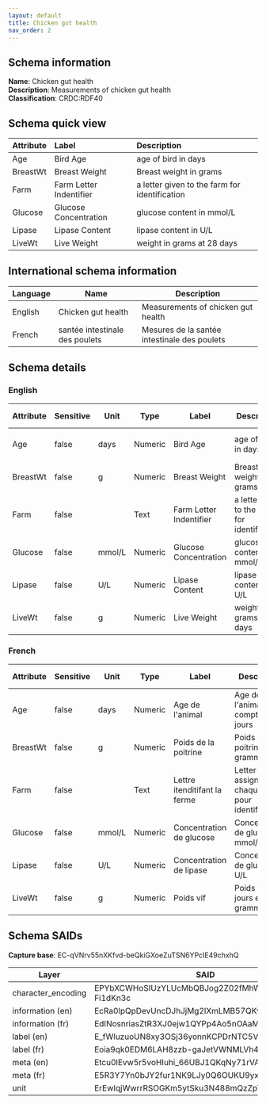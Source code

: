 ```yaml
---
layout: default
title: Chicken gut health
nav_order: 2
---
```


## Schema information
**Name**: Chicken gut health  
**Description**: Measurements of chicken gut health  
**Classification**: CRDC:RDF40  
## Schema quick view

| Attribute | Label | Description |
|:---|:---|:---|
| Age | Bird Age | age of bird in days |
| BreastWt | Breast Weight | Breast weight in grams |
| Farm | Farm Letter Indentifier | a letter given to the farm for identification |
| Glucose | Glucose Concentration | glucose content in mmol/L |
| Lipase | Lipase Content | lipase content in U/L |
| LiveWt | Live Weight | weight in grams at 28 days |
## International schema information

| Language | Name | Description |
| --- | --- | --- |
| English | Chicken gut health | Measurements of chicken gut health |
| French | santée intestinale des poulets | Mesures de la santée intestinale des poulets |
## Schema details
### English

| Attribute | Sensitive | Unit | Type | Label | Description | List | Character encoding |
| --- | --- | --- | --- | --- | --- | --- | --- |
| Age | false | days | Numeric | Bird Age | age of bird in days | Not a list | utf-8 |
| BreastWt | false | g | Numeric | Breast Weight | Breast weight in grams | Not a list | utf-8 |
| Farm | false |  | Text | Farm Letter Indentifier | a letter given to the farm for identification | Not a list | utf-8 |
| Glucose | false | mmol/L | Numeric | Glucose Concentration | glucose content in mmol/L | Not a list | utf-8 |
| Lipase | false | U/L | Numeric | Lipase Content | lipase content in U/L | Not a list | utf-8 |
| LiveWt | false | g | Numeric | Live Weight | weight in grams at 28 days | Not a list | utf-8 |
### French

| Attribute | Sensitive | Unit | Type | Label | Description | List | Character encoding |
| --- | --- | --- | --- | --- | --- | --- | --- |
| Age | false | days | Numeric | Age de l'animal | Age de l'animal compté en jours | Not a list | utf-8 |
| BreastWt | false | g | Numeric | Poids de la poitrine | Poids de la poitrine en gramme | Not a list | utf-8 |
| Farm | false |  | Text | Lettre itenditifant la ferme | Letter assignee a chaque ferme pour identification | Not a list | utf-8 |
| Glucose | false | mmol/L | Numeric | Concentration de glucose | Concentration de glucose en mmol/L | Not a list | utf-8 |
| Lipase | false | U/L | Numeric | Concentration de lipase | Concentration de glucose en U/L | Not a list | utf-8 |
| LiveWt | false | g | Numeric | Poids vif | Poids vif à 28 jours en gramme | Not a list | utf-8 |
## Schema SAIDs
**Capture base**: EC-qVNrv55nXKfvd-beQkiGXoeZuTSN6YPcIE49chxhQ

| Layer | SAID |
| --- | --- |
| character_encoding | EPYbXCWHoSIUzYLUcMbQBJog2Z02fMhWMYX-Fi1dKn3c |
| information (en) | EcRa0lpQpDevUncDJhJjMg2lXmLMB57QKv80whOOm98g |
| information (fr) | EdINosnriasZtR3XJ0ejw1QYPp4Ao5nOAaMi4aeaH3q0 |
| label (en) | E_fWluzuoUN8xy3OSj36yonnKCPDrNTC5VbMSHBQasSw |
| label (fr) | Eoia9qk0EDM6LAH8zzb-gaJetVWNMLVh4BoDTZfmOf0o |
| meta (en) | Etcu0lEvw5r5voHIuhi_66UBJ1QKqNy71rVAuwM7-OJM |
| meta (fr) | E5R3Y7Yn0bJY2fur1NK9LJy0Q6OUKU9yxQ7s583z6Pgo |
| unit | ErEwIqjWwrrRSOGKm5ytSku3N488mQzZpTXQBu6cjJ5s |
